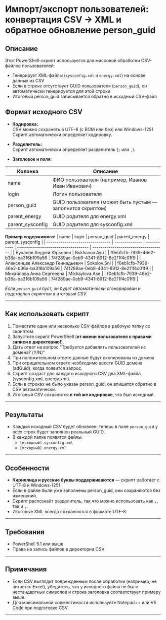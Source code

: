 # Импорт/экспорт пользователей: конвертация CSV → XML и обратное обновление person_guid

## Описание

Этот PowerShell-скрипт используется для массовой обработки CSV-файлов пользователей:
- Генерирует XML-файлы (`sysconfig.xml` и `energy.xml`) на основе данных из CSV
- Если в строке отсутствует GUID пользователя (`person_guid`), он автоматически генерируется для этой строки
- Итоговый person_guid записывается обратно в исходный CSV-файл

## Формат исходного CSV

- **Кодировка:**  
  CSV можно сохранять в UTF-8 (с BOM или без) или Windows-1251. Скрипт автоматически определяет кодировку.

- **Разделитель:**  
  Скрипт автоматически определяет разделитель (`;` или `,`).

- **Заголовок и поля:**

| Колонка          | Описание                                                    |
| ---------------- | ----------------------------------------------------------- |
| name             | ФИО пользователя (например, Иванов Иван Иванович)           |
| login            | Логин пользователя                                          |
| person_guid      | GUID пользователя (может быть пустым — заполнится скриптом) |
| parent_energy    | GUID родителя для energy.xml                                |
| parent_sysconfig | GUID родителя для sysconfig.xml                             |

**Пример содержимого:**
| name                             | login          | person_guid | parent_energy                        | parent_sysconfig                     |
| -------------------------------- | -------------- | ----------- | ------------------------------------ | ------------------------------------ |
| Буханов Андрей Юрьевич           | Bukhanov.Ayu   |             | f0eb1cfb-7939-46e2-b36a-ba316b109a56 | 74f289ae-0eb9-4341-8912-8e211f4c01f9 |
| Алексенцев Александр Геннадьевич | Sokolov.Sni    |             | f0eb1cfb-7939-46e2-b36a-ba316b109a56 | 74f289ae-0eb9-4341-8912-8e211f4c01f9 |
| Михайлова Анна Сергеевна         | Mikhaylova.Ase |             | f0eb1cfb-7939-46e2-b36a-ba316b109a56 | 74f289ae-0eb9-4341-8912-8e211f4c01f9 |

*Если `person_guid` пуст, он будет автоматически сгенерирован и подставлен скриптом в итоговый CSV.*

---

## Как использовать скрипт

1. Поместите один или несколько CSV-файлов в рабочую папку со скриптом.
2. Запустите скрипт PowerShell (**от имени пользователя с правами записи в директорию!**).
3. Дать  ответ на вопрос "Требуется добавлять пользователей из домена? (Y/N)"
4. При положительном ответе данные будут скопированы из домена
5. При отрицательном ответе необходимо ввести GUID домена (adGuid), когда появится запрос.
4. Скрипт создаст для каждого исходного CSV два XML-файла (sysconfig.xml, energy.xml).
5. Если в строках не было указан person_guid, он впишется обратно в CSV автоматически.
6. Итоговый CSV сохранится **в той же кодировке**, что был исходный.

---

## Результаты

- Каждый исходный CSV будет обновлен: теперь в поле `person_guid` у всех строк будет заполнен реальный GUID.
- В каждой папке появятся файлы:
    - `[исходный].sysconfig.xml`
    - `[исходный].energy.xml`

---

## Особенности

- **Кириллица и русские буквы поддерживаются** — скрипт работает с UTF-8 и Windows-1251.
- Если в файле были уже заполнены person_guid, они сохраняются без изменений.
- Скрипт распознаёт разделитель, так что можно использовать как `;`, так и `,`.
- Итоговые XML всегда сохраняются в формате UTF-8.

---

## Требования

- PowerShell 5.1 или выше
- Права на запись файлов в директории CSV

---

## Примечания

- Если CSV выглядит поврежденным после обработки (например, не читается Excel), убедитесь, что у исходного файла не было нестандартных символов и строка заголовка соответствует примеру выше.
- Для максимальной совместимости используйте Notepad++ или VS Code при подготовке CSV.

---
